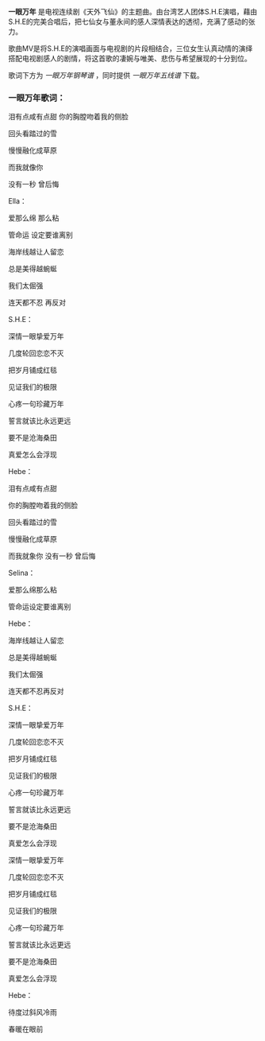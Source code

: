 

**一眼万年**
是电视连续剧《天外飞仙》的主题曲。由台湾艺人团体S.H.E演唱，藉由S.H.E的完美合唱后，把七仙女与董永间的感人深情表达的透彻，充满了感动的张力。  
  
歌曲MV是将S.H.E的演唱画面与电视剧的片段相结合，三位女生认真动情的演绎搭配电视剧感人的剧情，将这首歌的凄婉与唯美、悲伤与希望展现的十分到位。

歌词下方为 _一眼万年钢琴谱_ ，同时提供 _一眼万年五线谱_ 下载。

### 一眼万年歌词：

泪有点咸有点甜 你的胸膛吻着我的侧脸

回头看踏过的雪

慢慢融化成草原

而我就像你

没有一秒 曾后悔

Ella：

爱那么绵 那么粘

管命运 设定要谁离别

海岸线越让人留恋

总是美得越蜿蜒

我们太倔强

连天都不忍 再反对

S.H.E：

深情一眼挚爱万年

几度轮回恋恋不灭

把岁月铺成红毯

见证我们的极限

心疼一句珍藏万年

誓言就该比永远更远

要不是沧海桑田

真爱怎么会浮现

Hebe：

泪有点咸有点甜

你的胸膛吻着我的侧脸

回头看踏过的雪

慢慢融化成草原

而我就象你 没有一秒 曾后悔

Selina：

爱那么绵那么粘

管命运设定要谁离别

Hebe：

海岸线越让人留恋

总是美得越蜿蜒

我们太倔强

连天都不忍再反对

S.H.E：

深情一眼挚爱万年

几度轮回恋恋不灭

把岁月铺成红毯

见证我们的极限

心疼一句珍藏万年

誓言就该比永远更远

要不是沧海桑田

真爱怎么会浮现

深情一眼挚爱万年

几度轮回恋恋不灭

把岁月铺成红毯

见证我们的极限

心疼一句珍藏万年

誓言就该比永远更远

要不是沧海桑田

真爱怎么会浮现

Hebe：

待度过斜风冷雨

春暖在眼前

